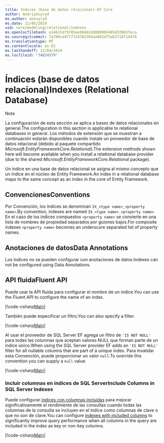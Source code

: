 ```yaml
---
title: Índices (base de datos relacional)-EF Core
author: AndriySvyryd
ms.author: ansvyryd
ms.date: 11/05/2019
uid: core/modeling/relational/indexes
ms.openlocfilehash: e14615275f85ee9b6b32d080905465d33963feca
ms.sourcegitcommit: 7a709ce4f77134782393aa802df5ab2718714479
ms.translationtype: MT
ms.contentlocale: es-ES
ms.lasthandoff: 12/04/2019
ms.locfileid: "74824579"
---
```

# <a name="indexes-relational-database"></a><span data-ttu-id="ba7a7-102">Índices (base de datos relacional)</span><span class="sxs-lookup"><span data-stu-id="ba7a7-102">Indexes (Relational Database)</span></span>

> [!NOTE]  
> <span data-ttu-id="ba7a7-103">La configuración de esta sección se aplica a bases de datos relacionales en general.</span><span class="sxs-lookup"><span data-stu-id="ba7a7-103">The configuration in this section is applicable to relational databases in general.</span></span> <span data-ttu-id="ba7a7-104">Los métodos de extensión que se muestran a continuación estarán disponibles cuando instale un proveedor de base de datos relacional (debido al paquete compartido *Microsoft.EntityFrameworkCore.Relational*).</span><span class="sxs-lookup"><span data-stu-id="ba7a7-104">The extension methods shown here will become available when you install a relational database provider (due to the shared *Microsoft.EntityFrameworkCore.Relational* package).</span></span>

<span data-ttu-id="ba7a7-105">Un índice en una base de datos relacional se asigna al mismo concepto que un índice en el núcleo de Entity Framework.</span><span class="sxs-lookup"><span data-stu-id="ba7a7-105">An index in a relational database maps to the same concept as an index in the core of Entity Framework.</span></span>

## <a name="conventions"></a><span data-ttu-id="ba7a7-106">Convenciones</span><span class="sxs-lookup"><span data-stu-id="ba7a7-106">Conventions</span></span>

<span data-ttu-id="ba7a7-107">Por Convención, los índices se denominan `IX_<type name>_<property name>`.</span><span class="sxs-lookup"><span data-stu-id="ba7a7-107">By convention, indexes are named `IX_<type name>_<property name>`.</span></span> <span data-ttu-id="ba7a7-108">En el caso de los índices compuestos `<property name>` se convierte en una lista de nombres de propiedad separados por guiones bajos.</span><span class="sxs-lookup"><span data-stu-id="ba7a7-108">For composite indexes `<property name>` becomes an underscore separated list of property names.</span></span>

## <a name="data-annotations"></a><span data-ttu-id="ba7a7-109">Anotaciones de datos</span><span class="sxs-lookup"><span data-stu-id="ba7a7-109">Data Annotations</span></span>

<span data-ttu-id="ba7a7-110">Los índices no se pueden configurar con anotaciones de datos.</span><span class="sxs-lookup"><span data-stu-id="ba7a7-110">Indexes can not be configured using Data Annotations.</span></span>

## <a name="fluent-api"></a><span data-ttu-id="ba7a7-111">API fluida</span><span class="sxs-lookup"><span data-stu-id="ba7a7-111">Fluent API</span></span>

<span data-ttu-id="ba7a7-112">Puede usar la API fluida para configurar el nombre de un índice.</span><span class="sxs-lookup"><span data-stu-id="ba7a7-112">You can use the Fluent API to configure the name of an index.</span></span>

[!code-csharp[Main](../../../../samples/core/Modeling/FluentAPI/Relational/IndexName.cs?name=Model&highlight=9)]

<span data-ttu-id="ba7a7-113">También puede especificar un filtro.</span><span class="sxs-lookup"><span data-stu-id="ba7a7-113">You can also specify a filter.</span></span>

[!code-csharp[Main](../../../../samples/core/Modeling/FluentAPI/Relational/IndexFilter.cs?name=Model&highlight=9)]

<span data-ttu-id="ba7a7-114">Al usar el proveedor de SQL Server EF agrega un filtro de `'IS NOT NULL'` para todas las columnas que aceptan valores NULL que forman parte de un índice único.</span><span class="sxs-lookup"><span data-stu-id="ba7a7-114">When using the SQL Server provider EF adds an `'IS NOT NULL'` filter for all nullable columns that are part of a unique index.</span></span> <span data-ttu-id="ba7a7-115">Para invalidar esta Convención, puede proporcionar un valor `null`.</span><span class="sxs-lookup"><span data-stu-id="ba7a7-115">To override this convention you can supply a `null` value.</span></span>

[!code-csharp[Main](../../../../samples/core/Modeling/FluentAPI/Relational/IndexNoFilter.cs?name=Model&highlight=10)]

### <a name="include-columns-in-sql-server-indexes"></a><span data-ttu-id="ba7a7-116">Incluir columnas en índices de SQL Server</span><span class="sxs-lookup"><span data-stu-id="ba7a7-116">Include Columns in SQL Server Indexes</span></span>

<span data-ttu-id="ba7a7-117">Puede configurar [índices con columnas incluidas](https://docs.microsoft.com/sql/relational-databases/indexes/create-indexes-with-included-columns) para mejorar significativamente el rendimiento de las consultas cuando todas las columnas de la consulta se incluyen en el índice como columnas de clave o que no son de clave.</span><span class="sxs-lookup"><span data-stu-id="ba7a7-117">You can configure [indexes with included columns](https://docs.microsoft.com/sql/relational-databases/indexes/create-indexes-with-included-columns) to significantly improve query performance when all columns in the query are included in the index as key or non-key columns.</span></span>

[!code-csharp[Main](../../../../samples/core/Modeling/FluentAPI/Relational/IndexInclude.cs?name=Model)]
